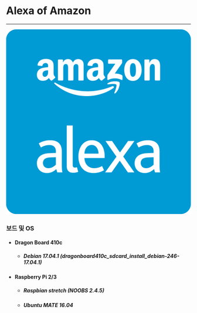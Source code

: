 # Alexa of Amazon
---

![](/assets/alexa.png)
### 보드 및 OS
- #### Dragon Board 410c
    - ##### Debian 17.04.1 (dragonboard410c_sdcard_install_debian-246-17.04.1)
- #### Raspberry Pi 2/3
    - ##### Raspbian stretch (NOOBS 2.4.5)
    - ##### Ubuntu MATE 16.04              
